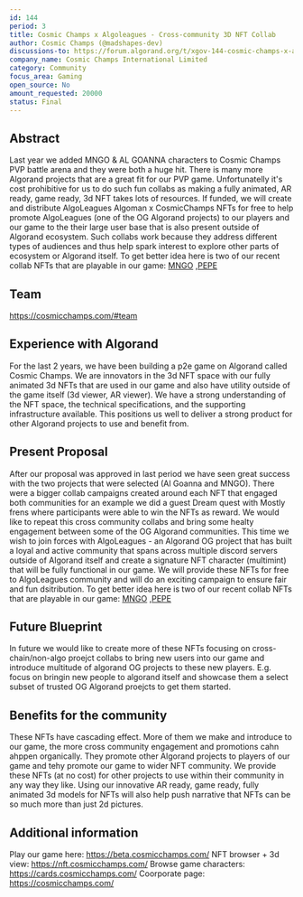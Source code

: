 ```yaml
---
id: 144
period: 3
title: Cosmic Champs x Algoleagues - Cross-community 3D NFT Collab
author: Cosmic Champs (@madshapes-dev)
discussions-to: https://forum.algorand.org/t/xgov-144-cosmic-champs-x-algoleagues-cross-community-3d-nft-collab/11088/
company_name: Cosmic Champs International Limited
category: Community
focus_area: Gaming
open_source: No
amount_requested: 20000
status: Final
---
```


## Abstract
Last year we added MNGO & AL GOANNA characters to Cosmic Champs PVP battle arena and they were both a huge hit. There is many more Algorand projects that are a great fit for our PVP game. Unfortunatelly it's cost prohibitive for us to do such fun collabs as making a fully animated, AR ready,  game ready, 3d NFT takes lots of resources. If funded, we will create and distribute AlgoLeagues Algoman x CosmicChamps NFTs for free to help promote AlgoLeagues (one of the OG Algorand projects) to our players and our game to the their large user base that is also present outside of Algorand ecosystem. Such collabs work because they address different types of audiences and thus help spark interest to explore other parts of ecosystem or Algorand itself. To get better idea here is two of our recent collab NFTs that are playable in our game: <a href="https://nft.cosmicchamps.com/nft/1280977773" target="_blank">MNGO</a> ,<a href="https://nft.cosmicchamps.com/nft/1108380528" target="_blank">PEPE</a> 

## Team
<a href="https://cosmicchamps.com/#team" target="_blank">https://cosmicchamps.com/#team</a>

## Experience with Algorand
For the last 2 years, we have been building a p2e game on Algorand called Cosmic Champs. We are innovators in the 3d NFT space with our fully animated 3d NFTs that are used in our game and also have utility outside of the game itself (3d viewer, AR viewer).
We have a strong understanding of the NFT space, the technical specifications, and the supporting infrastructure available. This positions us well to deliver a strong product for other Algorand projects to use and benefit from.

## Present Proposal
After our proposal was approved in last period we have seen great success with the two projects that were selected (Al Goanna and MNGO). There were a bigger collab campaigns created around each NFT that engaged both communities for an example we did a guest Dream quest with Mostly frens where participants were able to win the NFTs as reward. 
We would like to repeat this cross community collabs and bring some healty engagement between some of the OG Algorand communities. This time we wish to join forces with AlgoLeagues - an Algorand OG project that has built a loyal and active community that spans across multiple discord servers outside of Algorand itself and create a signature NFT character (multimint) that will be fully functional in our game.
We will provide these NFTs for free to AlgoLeagues community and will do an exciting campaign to ensure fair and fun dsitribution. To get better idea here is two of our recent collab NFTs that are playable in our game: <a href="https://nft.cosmicchamps.com/nft/1280977773" target="_blank">MNGO</a> ,<a href="https://nft.cosmicchamps.com/nft/1108380528" target="_blank">PEPE</a> 

## Future Blueprint
In future we would like to create more of these NFTs focusing on cross-chain/non-algo proejct collabs to bring new users into our game and introduce multitude of algorand OG projects to these new players. E.g. focus on bringin new people to algorand itself and showcase them a select subset of trusted OG Algorand proejcts to get them started.

## Benefits for the community
These NFTs have cascading effect. More of them we make and introduce to our game, the more cross community engagement and promotions cahn ahppen organically. They promote other Algorand projects to players of our game and tehy promote our game to wider NFT community. We provide these NFTs (at no cost) for other projects to use within their community in any way they like. Using our innovative AR ready, game ready, fully animated 3d models for NFTs will also help push narrative that NFTs can be so much more than just 2d pictures.

## Additional information
Play our game here: <a href="https://beta.cosmicchamps.com/" target="_blank">https://beta.cosmicchamps.com/</a>
NFT browser + 3d view: <a href="https://nft.cosmicchamps.com/" target="_blank">https://nft.cosmicchamps.com/</a>
Browse game characters: <a href="https://cards.cosmicchamps.com/" target="_blank">https://cards.cosmicchamps.com/</a>
Coorporate page: <a href="https://cosmicchamps.com/" target="_blank">https://cosmicchamps.com/</a>
